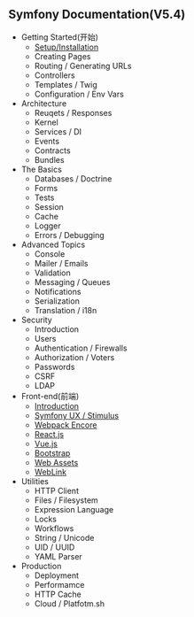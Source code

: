 ## Symfony Documentation(V5.4)
- Getting Started(开始)
	- [Setup/Installation](SetupInstallation.md)
	- Creating Pages
	- Routing / Generating URLs
	- Controllers
	- Templates / Twig
	- Configuration / Env Vars
- Architecture
	- Reuqets / Responses
	- Kernel
	- Services / DI
	- Events
	- Contracts
	- Bundles
- The Basics
	- Databases / Doctrine
	- Forms
	- Tests
	- Session
	- Cache
	- Logger
	- Errors / Debugging
- Advanced Topics
	- Console
	- Mailer / Emails
	- Validation
	- Messaging / Queues
	- Notifications
	- Serialization
	- Translation / i18n
- Security
	- Introduction
	- Users
	- Authentication / Firewalls
	- Authorization / Voters
	- Passwords
	- CSRF
	- LDAP
- Front-end(前端)
	- [Introduction](Front-end/Introduction.md)
	- [Symfony UX / Stimulus](Front-end/SymfonyUXStimulus.md)
	- [Webpack Encore](Front-end/WebpackEncore.md)
	- [React.js](Front-end/React.js.md)
	- [Vue.js](Front-end/Vue.js.md)
	- [Bootstrap](Front-end/Bootstrap.md)
	- [Web Assets](Front-end/WebAssets.md)
	- [WebLink](Front-end/WebLink.md)
- Utilities
	- HTTP Client
	- Files / Filesystem
	- Expression Language
	- Locks
	- Workflows
	- String / Unicode
	- UID / UUID
	- YAML Parser
- Production
	- Deployment
	- Performamce
	- HTTP Cache
	- Cloud / Platfotm.sh